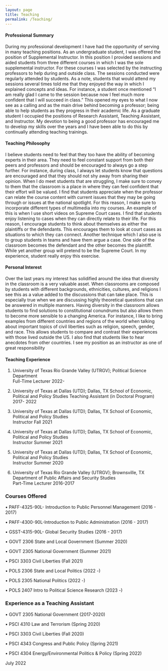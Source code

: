 ```yaml
---
layout: page
title: Teaching
permalink: /Teaching/
---
```


#### Professional Summary
During my professional development I have had the opportunity of serving in many teaching positions. As an undergraduate student, I was offered the position of Supplemental Instructor. In this position I provided sessions and aided students from three different courses in which I was the sole supplemental instructor. For these courses I was selected by the instructing professors to help during and outside class. The sessions conducted were regularly attended by students. As a note, students that would attend my sessions several times told me that they enjoyed the way in which I explained concepts and ideas. For instance, a student once mentioned “I am really glad I came to the session because now I feel much more confident that I will succeed in class.” This opened my eyes to what I now see as a calling and as the main drive behind becoming a professor; being able to help students as they progress in their academic life. As a graduate student I occupied the positions of Research Assistant, Teaching Assistant, and Instructor. My devotion to being a good professor has encouraged me to develop my skills over the years and I have been able to do this by continually attending teaching trainings.
#### Teaching Philosophy 
I believe students need to feel that they too have the ability of becoming experts in their area. They need to feel constant support from both their peers and professors and should be encouraged to always go a step further. For instance, during class, I always let students know that questions are encouraged and that they should not shy away from sharing their opinion. When I do meet students that are struggling, I make sure to convey to them that the classroom is a place in where they can feel confident that their effort will be valued. I find that students appreciate when the professor can relate the course content with current issues that they may be going through or issues at the national spotlight. For this reason, I make sure to incorporate different types of multimedia into my courses. An example of this is when I use short videos on Supreme Court cases. I find that students enjoy listening to cases when they can directly relate to their life. For this reason, I encourage students to think about themselves as either the plaintiffs or the defendants. This encourages them to look at court cases as situations to which they can connect. Another technique which I also use is to group students in teams and have them argue a case. One side of the classroom becomes the defendant and the other becomes the plaintiff. While yet another group will pretend to be the Supreme Court. In my experience, student really enjoy this exercise.
#### Personal Interest
Over the last years my interest has solidified around the idea that diversity in the classroom is a very valuable asset. When classrooms are composed by students with different backgrounds, ethnicities, cultures, and religions I see this as a value added to the discussions that can take place. This is especially true when we are discussing highly theoretical questions that can be answered in multiple manners. Having diversity in the classroom allows students to find solutions to constitutional conundrums but also allows them to become more sensible to a changing America. For instance, I like to bring examples from different countries and regions of the world when talking about important topics of civil liberties such as religion, speech, gender, and race. This allows students to compare and contrast their experiences with those lived outside
the US. I also find that students like to hear anecdotes from other countries. I see my position as an instructor as one of great responsibility



#### Teaching Experience 

1. University of Texas Rio Grande Valley (UTRGV); Political Science Department  
Full-Time Lecturer         2022-
 
2. University of Texas at Dallas (UTD); Dallas, TX School of Economic, Political and Policy Studies
Teaching Assistant (in Doctoral Program)                2017- 2022 
 
3. University of Texas at Dallas (UTD); Dallas, TX School of Economic, Political and Policy Studies          
Instructor         Fall 2021 

4. University of Texas at Dallas (UTD); Dallas, TX School of Economic, Political and Policy Studies          
Instructor         Summer 2021 

5. University of Texas at Dallas (UTD); Dallas, TX School of Economic, Political and Policy Studies          
Instructor         Summer 2020 
 
6. University of Texas Rio Grande Valley (UTRGV); Brownsville, TX Department of Public Affairs and Security Studies  
Part-Time Lecturer         2016-2017 
 
 
### Courses Offered   

• PAFF-4325-90L- Introduction to Public Personnel Management (2016 - 2017) 

• PAFF-4300-90L-Introduction to Public Administration        (2016 - 2017) 

• GSST-4315-90L- Global Security Studies                     (2016 - 2017) 

• GOVT 2306 State and Local Government                       (Summer 2020) 

• GOVT 2305 National Government                              (Summer 2021) 

• PSCI 3303 Civil Liberties                                  (Fall 2021)

• POLS 2306 State and Local Politics                         (2022 -) 

• POLS 2305 National Politics                                (2022 -) 

• POLS 2407 Intro to Political Science Research              (2023 -) 



### Experience as a Teaching Assistant

• GOVT 2305 National Government                     (2017-2020)

• PSCI   4310  Law and Terrorism                    (Spring 2020) 

• PSCI   3303 Civil Liberties                        (Fall 2020) 

• PSCI   4343 Congress and Public Policy             (Spring 2021) 

• PSCI   4304 Energy/Environmental Politics & Policy (Spring 2022)

July 2022
